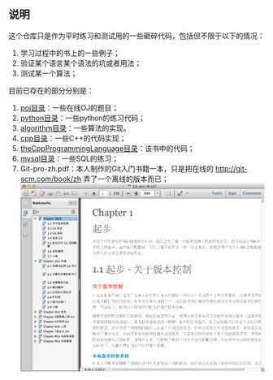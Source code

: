 ## 说明 ##

这个仓库只是作为平时练习和测试用的一些砸碎代码，包括但不限于以下的情况：

1. 学习过程中的书上的一些例子；
2. 验证某个语言某个语法的坑或者用法；
3. 测试某一个算法；

目前已存在的部分分别是：

1. [poj目录](poj)：一些在线OJ的题目；
2. [python目录](python)：一些python的练习代码；
3. [algorithm目录](algorithm)：一些算法的实现。
4. [cpp目录](cpp)：一些C++的代码实现；
5. [theCppProgrammingLanguage目录](theCppProgrammingLanguage)：该书中的代码；
6. [mysql目录](mysql)：一些SQL的练习；
99. Git-pro-zh.pdf：本人制作的Git入门书籍一本，只是把在线的 http://git-scm.com/book/zh 弄了一个离线的版本而已；
![gitbook](images/gitbook-preview.png)
